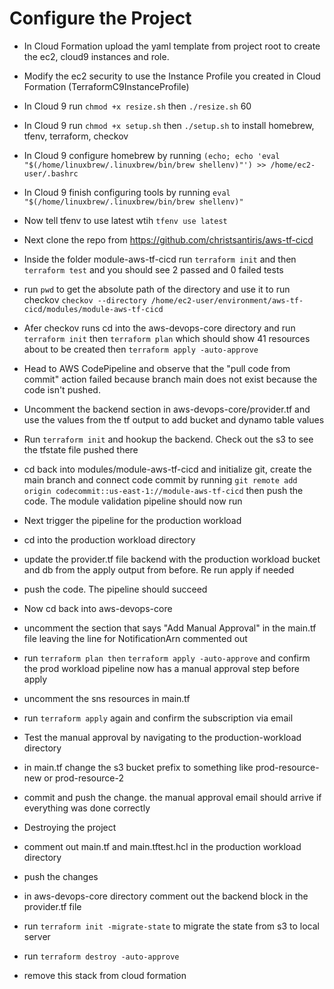 # Configure the Project
* In Cloud Formation upload the yaml template from project root to create the ec2, cloud9 instances and role.
* Modify the ec2 security to use the Instance Profile you created in Cloud Formation (TerraformC9InstanceProfile)
* In Cloud 9 run `chmod +x resize.sh` then `./resize.sh` 60
* In Cloud 9 run `chmod +x setup.sh` then `./setup.sh` to install homebrew, tfenv, terraform, checkov
* In Cloud 9 configure homebrew by running `(echo; echo 'eval "$(/home/linuxbrew/.linuxbrew/bin/brew shellenv)"') >> /home/ec2-user/.bashrc`
* In Cloud 9 finish configuring tools by running `eval "$(/home/linuxbrew/.linuxbrew/bin/brew shellenv)"`
* Now tell tfenv to use latest wtih `tfenv use latest`

* Next clone the repo from https://github.com/christsantiris/aws-tf-cicd
* Inside the folder module-aws-tf-cicd run `terraform init` and then `terraform test` and you should see 2 passed and 0 failed tests
* run `pwd` to get the absolute path of the directory and use it to run checkov `checkov --directory /home/ec2-user/environment/aws-tf-cicd/modules/module-aws-tf-cicd`

* Afer checkov runs cd into the aws-devops-core directory and run `terraform init` then `terraform plan` which should show 41 resources about to be created then `terraform apply -auto-approve`
* Head to AWS CodePipeline and observe that the "pull code from commit" action failed because branch main does not exist because the code isn't pushed.
* Uncomment the backend section in aws-devops-core/provider.tf and use the values from the tf output to add bucket and dynamo table values
* Run `terraform init` and hookup the backend. Check out the s3 to see the tfstate file pushed there
* cd back into modules/module-aws-tf-cicd and initialize git, create the main branch and connect code commit by running `git remote add origin codecommit::us-east-1://module-aws-tf-cicd` then push the code. The module validation pipeline should now run

* Next trigger the pipeline for the production workload
* cd into the production workload directory
* update the provider.tf file backend with the production workload bucket and db from the apply output from before. Re run apply if needed
* push the code. The pipeline should succeed

* Now cd back into aws-devops-core
* uncomment the section that says "Add Manual Approval" in the main.tf file leaving the line for NotificationArn commented out
* run `terraform plan then` `terraform apply -auto-approve` and confirm the prod workload pipeline now has a manual approval step before apply
* uncomment the sns resources in main.tf
* run `terraform apply` again and confirm the subscription via email

* Test the manual approval by navigating to the production-workload directory
* in main.tf change the s3 bucket prefix to something like prod-resource-new or prod-resource-2
* commit and push the change. the manual approval email should arrive if everything was done correctly

* Destroying the project
* comment out main.tf and main.tftest.hcl in the production workload directory
* push the changes
* in aws-devops-core directory comment out the backend block in the provider.tf file
* run `terraform init -migrate-state` to migrate the state from s3 to local server
* run `terraform destroy -auto-approve`
* remove this stack from cloud formation







